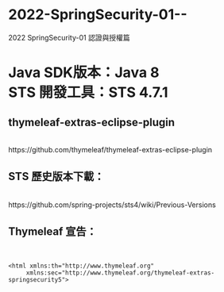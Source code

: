 # 2022-SpringSecurity-01--
2022 SpringSecurity-01 認證與授權篇
<h1>
Java SDK版本：Java 8<br />
STS 開發工具：STS 4.7.1<br />
</h1>


<h2>thymeleaf-extras-eclipse-plugin</h2>
<br />
https://github.com/thymeleaf/thymeleaf-extras-eclipse-plugin


<h2>STS 歷史版本下載：</h2>
<br />
https://github.com/spring-projects/sts4/wiki/Previous-Versions


<h2>Thymeleaf 宣告：</h2>
<br /><code>
&lt;html xmlns:th="http://www.thymeleaf.org"
     xmlns:sec="http://www.thymeleaf.org/thymeleaf-extras-springsecurity5"&gt;
</code>
